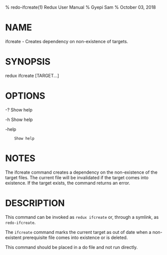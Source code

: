 % redo-ifcreate(1) Redux User Manual 
% Gyepi Sam
% October 03, 2018 

<!-- DO NOT EDIT -- Autogenerated file. See default.md.do instead. -->


# NAME

ifcreate - Creates dependency on non-existence of targets.

# SYNOPSIS

redux ifcreate [TARGET...]

# OPTIONS

  -?	Show help

  -h	Show help

  -help

    	Show help


# NOTES


The ifcreate command creates a dependency on the non-existence of the target files.
The current file will be invalidated if the target comes into existence.
If the target exists, the command returns an error.


# DESCRIPTION

This command can be invoked as `redux ifcreate` or, through a symlink, as `redo-ifcreate`.

The `ifcreate` command marks the current target as out of date when a
non-existent prerequisite file comes into existence or is deleted.

This command should be placed in a do file and not run directly.
